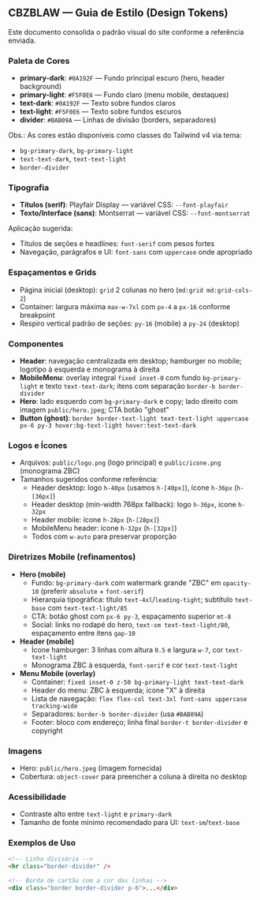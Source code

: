 ## CBZBLAW — Guia de Estilo (Design Tokens)

Este documento consolida o padrão visual do site conforme a referência enviada.

### Paleta de Cores
- **primary-dark**: `#0A192F` — Fundo principal escuro (hero, header background)
- **primary-light**: `#F5F0E6` — Fundo claro (menu mobile, destaques)
- **text-dark**: `#0A192F` — Texto sobre fundos claros
- **text-light**: `#F5F0E6` — Texto sobre fundos escuros
- **divider**: `#BAB09A` — Linhas de divisão (borders, separadores)

Obs.: As cores estão disponíveis como classes do Tailwind v4 via tema:
- `bg-primary-dark`, `bg-primary-light`
- `text-text-dark`, `text-text-light`
- `border-divider`

### Tipografia
- **Títulos (serif)**: Playfair Display — variável CSS: `--font-playfair`
- **Texto/Interface (sans)**: Montserrat — variável CSS: `--font-montserrat`

Aplicação sugerida:
- Títulos de seções e headlines: `font-serif` com pesos fortes
- Navegação, parágrafos e UI: `font-sans` com `uppercase` onde apropriado

### Espaçamentos e Grids
- Página inicial (desktop): `grid` 2 colunas no hero (`md:grid md:grid-cols-2`)
- Container: largura máxima `max-w-7xl` com `px-4` a `px-16` conforme breakpoint
- Respiro vertical padrão de seções: `py-16` (mobile) a `py-24` (desktop)

### Componentes
- **Header**: navegação centralizada em desktop; hamburger no mobile; logotipo à esquerda e monograma à direita
- **MobileMenu**: overlay integral `fixed inset-0` com fundo `bg-primary-light` e texto `text-text-dark`; itens com separação `border-b border-divider`
- **Hero**: lado esquerdo com `bg-primary-dark` e copy; lado direito com imagem `public/hero.jpeg`; CTA botão "ghost"
- **Button (ghost)**: `border border-text-light text-text-light uppercase px-6 py-3 hover:bg-text-light hover:text-text-dark`

### Logos e Ícones
- Arquivos: `public/logo.png` (logo principal) e `public/icone.png` (monograma ZBC)
- Tamanhos sugeridos conforme referência:
  - Header desktop: logo `h-40px` (usamos `h-[40px]`), ícone `h-36px` (`h-[36px]`)
  - Header desktop (min-width 768px fallback): logo `h-36px`, ícone `h-32px`
  - Header mobile: ícone `h-28px` (`h-[28px]`)
  - MobileMenu header: ícone `h-32px` (`h-[32px]`)
  - Todos com `w-auto` para preservar proporção

### Diretrizes Mobile (refinamentos)
- **Hero (mobile)**
  - Fundo: `bg-primary-dark` com watermark grande "ZBC" em `opacity-10` (preferir `absolute` + `font-serif`)
  - Hierarquia tipográfica: título `text-4xl`/`leading-tight`; subtítulo `text-base` com `text-text-light/85`
  - CTA: botão ghost com `px-6 py-3`, espaçamento superior `mt-8`
  - Social: links no rodapé do hero, `text-sm text-text-light/80`, espaçamento entre itens `gap-10`
- **Header (mobile)**
  - Ícone hamburger: 3 linhas com altura `0.5` e largura `w-7`, cor `text-text-light`
  - Monograma ZBC à esquerda, `font-serif` e cor `text-text-light`
- **Menu Mobile (overlay)**
  - Container: `fixed inset-0 z-50 bg-primary-light text-text-dark`
  - Header do menu: ZBC à esquerda; ícone "X" à direita
  - Lista de navegação: `flex flex-col text-3xl font-sans uppercase tracking-wide`
  - Separadores: `border-b border-divider` (usa `#BAB09A`)
  - Footer: bloco com endereço; linha final `border-t border-divider` e copyright

### Imagens
- Hero: `public/hero.jpeg` (imagem fornecida)
- Cobertura: `object-cover` para preencher a coluna à direita no desktop

### Acessibilidade
- Contraste alto entre `text-light` e `primary-dark`
- Tamanho de fonte mínimo recomendado para UI: `text-sm`/`text-base`

### Exemplos de Uso
```html
<!-- Linha divisória -->
<hr class="border-divider" />

<!-- Borda de cartão com a cor das linhas -->
<div class="border border-divider p-6">...</div>
```


